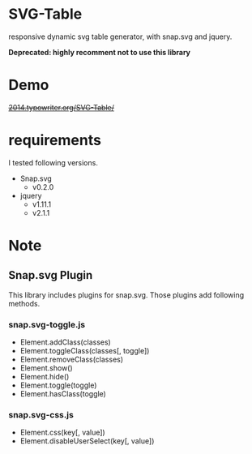 SVG-Table
=========

responsive dynamic svg table generator, with snap.svg and jquery.

**Deprecated: highly recomment not to use this library**

# Demo
~~[2014.typowriter.org/SVG-Table/](http://2014.typowriter.org/SVG-Table/)~~

# requirements
I tested following versions.

- Snap.svg
    - v0.2.0
- jquery
    - v1.11.1
    - v2.1.1

# Note
## Snap.svg Plugin
This library includes plugins for snap.svg. Those plugins add following methods.
### snap.svg-toggle.js  

- Element.addClass(classes)
- Element.toggleClass(classes[, toggle])
- Element.removeClass(classes)
- Element.show()
- Element.hide()
- Element.toggle(toggle)
- Element.hasClass(toggle)

### snap.svg-css.js
- Element.css(key[, value])
- Element.disableUserSelect(key[, value])
